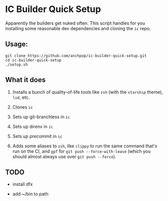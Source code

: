 # IC Builder Quick Setup

Apparently the builders get nuked often. This script handles for you installing some reasonable dev dependencies and cloning the `ic` repo.

## Usage:

```
git clone https://github.com/anchpop/ic-builder-quick-setup.git
cd ic-builder-quick-setup
./setup.sh
```

## What it does

1. Installs a bunch of quality-of-life tools like `zsh` (with the `starship` theme), `lsd`, etc.

1. Clones `ic`

1. Sets up git-branchless in `ic`

1. Sets up direnv in `ic`

1. Sets up precommit in `ic`

1. Adds some aliases to `zsh`, like `clippy` to run the same command that's run on the CI, and `gpf` for `git push --force-with-lease` (which you should almost always use over `git push --force`). 

## TODO

- install dfx

- add ~/bin to path